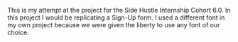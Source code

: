 This is my attempt at the project for the Side Hustle Internship Cohort 6.0. 
In this project I would be replicating a Sign-Up form. 
I used a different font in my own project because we were given the liberty to use any font of our choice.

